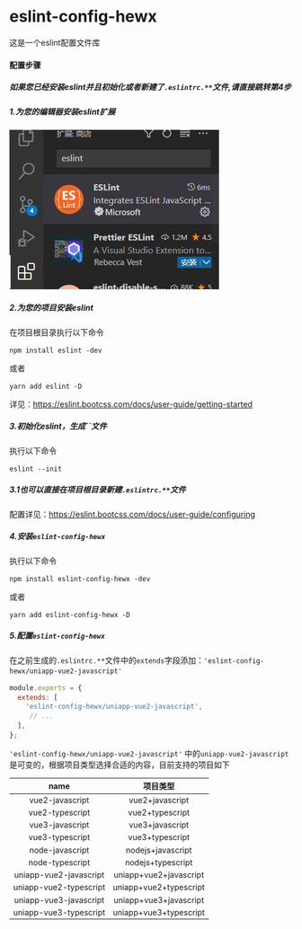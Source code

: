 # eslint-config-hewx

这是一个eslint配置文件库

#### 配置步骤

##### 如果您已经安装eslint并且初始化或者新建了`.eslintrc.**`文件,请直接跳转第4步

##### 1.为您的编辑器安装eslint扩展

![image-20230407155047175](./assets/image-20230407155047175.png)

##### 2.为您的项目安装eslint

在项目根目录执行以下命令

```shell
npm install eslint -dev
```

或者

```shell
yarn add eslint -D
```

详见：https://eslint.bootcss.com/docs/user-guide/getting-started

##### 3.初始化eslint，生成``文件

执行以下命令

```shell
eslint --init
```

##### 3.1也可以直接在项目根目录新建`.eslintrc.**`文件

配置详见：https://eslint.bootcss.com/docs/user-guide/configuring

##### 4.安装`eslint-config-hewx`

执行以下命令

```shell
npm install eslint-config-hewx -dev
```

或者

```shell
yarn add eslint-config-hewx -D
```

##### 5.配置`eslint-config-hewx`

在之前生成的`.eslintrc.**`文件中的`extends`字段添加：`'eslint-config-hewx/uniapp-vue2-javascript'`

```js
module.exports = {
  extends: [
    'eslint-config-hewx/uniapp-vue2-javascript',
     // ...
  ],
};

```

`'eslint-config-hewx/uniapp-vue2-javascript'` 中的`uniapp-vue2-javascript`是可变的，根据项目类型选择合适的内容，目前支持的项目如下

|          name          |        项目类型        |
| :--------------------: | :--------------------: |
|    vue2-javascript     |    vue2+javascript     |
|    vue2-typescript     |    vue2+typescript     |
|    vue3-javascript     |    vue3+javascript     |
|    vue3-typescript     |    vue3+typescript     |
|    node-javascript     |   nodejs+javascript    |
|    node-typescript     |   nodejs+typescript    |
| uniapp-vue2-javascript | uniapp+vue2+javascript |
| uniapp-vue2-typescript | uniapp+vue2+typescript |
| uniapp-vue3-javascript | uniapp+vue3+javascript |
| uniapp-vue3-typescript | uniapp+vue3+typescript |


